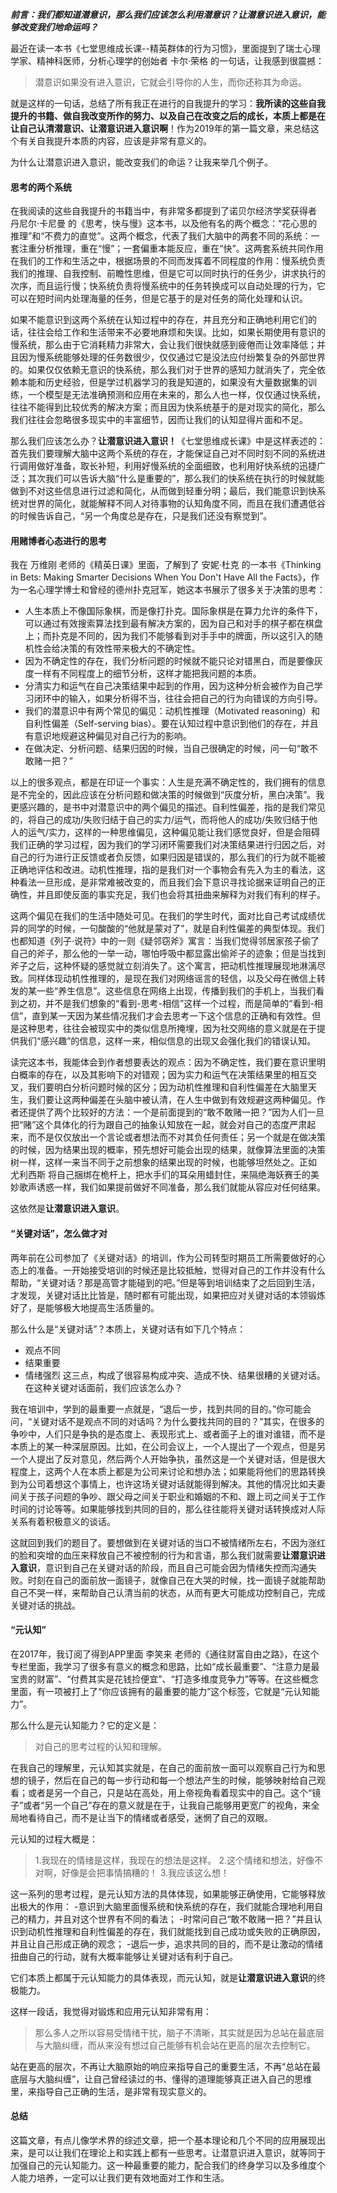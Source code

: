 *__前言：我们都知道潜意识，那么我们应该怎么利用潜意识？让潜意识进入意识，能够改变我们地命运吗？__*

最近在读一本书《七堂思维成长课--精英群体的行为习惯》，里面提到了瑞士心理学家、精神科医师，分析心理学的创始者 卡尔·荣格 的一句话，让我感到很震撼：
> 潜意识如果没有进入意识，它就会引导你的人生，而你还称其为命运。

就是这样的一句话，总结了所有我正在进行的自我提升的学习：**我所读的这些自我提升的书籍、做自我改变所作的努力、以及自己在改变之后的成长，本质上都是在让自己认清潜意识、让潜意识进入意识啊**！作为2019年的第一篇文章，来总结这个有关自我提升本质的内容，应该是非常有意义的。

为什么让潜意识进入意识，能改变我们的命运？让我来举几个例子。

#### 思考的两个系统
在我阅读的这些自我提升的书籍当中，有非常多都提到了诺贝尔经济学奖获得者 丹尼尔·卡尼曼 的《思考，快与慢》这本书，以及他有名的两个概念：“花心思的推理”和“不费力的直觉”。这两个概念，代表了我们大脑中的两套不同的系统：一套注重分析推理，重在“慢”；一套偏重本能反应，重在“快”。这两套系统共同作用在我们的工作和生活之中，根据场景的不同而发挥着不同程度的作用：慢系统负责我们的推理、自我控制、前瞻性思维，但是它可以同时执行的任务少，讲求执行的次序，而且运行慢；快系统负责将慢系统中的任务转换成可以自动处理的行为，它可以在短时间内处理海量的任务，但是它基于的是对任务的简化处理和认识。

如果不能意识到这两个系统在认知过程中的存在，并且充分和正确地利用它们的话，往往会给工作和生活带来不必要地麻烦和失误。比如，如果长期使用有意识的慢系统，那么由于它消耗精力非常大，会让我们很快就感到疲倦而让效率降低；并且因为慢系统能够处理的任务数很少，仅仅通过它是没法应付纷繁复杂的外部世界的。如果仅仅依赖无意识的快系统，那么我们对于世界的感知力就消失了，完全依赖本能和历史经验，但是学过机器学习的我是知道的，如果没有大量数据集的训练，一个模型是无法准确预测和应用在未来的，那么人也一样，仅仅通过快系统，往往不能得到比较优秀的解决方案；而且因为快系统基于的是对现实的简化，那么我们往往会忽略很多现实中的丰富细节，因而让我们的认知显得片面和不足。

那么我们应该怎么办？__让潜意识进入意识！__《七堂思维成长课》中是这样表述的：首先我们要理解大脑中这两个系统的存在，才能保证自己对不同时刻不同的系统进行调用做好准备，取长补短，利用好慢系统的全面细致，也利用好快系统的迅捷广泛；其次我们可以告诉大脑“什么是重要的”，那么我们的快系统在执行的时候就能做到不对这些信息进行过滤和简化，从而做到轻重分明；最后，我们能意识到快系统对世界的简化，就能解释不同人对待事物的认知角度不同，而且在我们遭遇低谷的时候告诉自己，“另一个角度总是存在，只是我们还没有察觉到”。

#### 用赌博者心态进行的思考
我在 万维刚 老师的《精英日课》里面，了解到了 安妮·杜克 的一本书《Thinking in Bets: Making Smarter Decisions When You Don't Have All the Facts》，作为一名心理学博士和曾经的德州扑克冠军，她这本书展示了很多关于决策的思考：

- 人生本质上不像国际象棋，而是像打扑克。国际象棋是在算力允许的条件下，可以通过有效搜索算法找到最有解决方案的，因为自己和对手的棋子都在棋盘上；而扑克是不同的，因为我们不能够看到对手手中的牌面，所以这引入的随机性会给决策的有效性带来极大的不确定性。
- 因为不确定性的存在，我们分析问题的时候就不能只论对错黑白，而是要像灰度一样有不同程度上的细节分析，这样才能把我问题的本质。
- 分清实力和运气在自己决策结果中起到的作用，因为这种分析会被作为自己学习闭环中的输入，如果分析得不当，往往会把自己的行为向错误的方向引导。
- 我们的潜意识中有两个常见的偏见：动机性推理（Motivated reasoning）和自利性偏差（Self-serving bias）。要在认知过程中意识到他们的存在，并且有意识地规避这种偏见对自己行为的影响。
- 在做决定、分析问题、结果归因的时候，当自己很确定的时候，问一句“敢不敢赌一把？”

以上的很多观点，都是在印证一个事实：人生是充满不确定性的，我们拥有的信息是不完全的，因此应该在分析问题和做决策的时候做到“灰度分析，黑白决策”。我更感兴趣的，是书中对潜意识中的两个偏见的描述。自利性偏差，指的是我们常见的，将自己的成功/失败归结于自己的实力/运气，而将他人的成功/失败归结于他人的运气/实力，这样的一种思维偏见，这种偏见能让我们感觉良好，但是会阻碍我们正确的学习过程，因为我们的学习闭环需要我们对决策结果进行归因之后，对自己的行为进行正反馈或者负反馈，如果归因是错误的，那么我们的行为就不能被正确地评估和改进。动机性推理，指的是我们对一个事物会有先入为主的看法，这种看法一旦形成，是非常难被改变的，而且我们会下意识寻找论据来证明自己的正确性，并且即使反面的事实充足，我们也会将其扭曲来解释为对我们有利的样子。

这两个偏见在我们的生活中随处可见。在我们的学生时代，面对比自己考试成绩优异的同学的时候，一句酸酸的“他就是蒙对了”，就是自利性偏差的典型体现。我们也都知道《列子·说符》中的一则《疑邻窃斧》寓言：当我们觉得邻居家孩子偷了自己的斧子，那么他的一举一动，哪怕呼吸中都显露出偷斧子的迹象；但是当找到斧子之后，这种怀疑的感觉就立刻消失了。这个寓言，把动机性推理展现地淋漓尽致。同样体现动机性推理的，是现在我们对网络谣言的轻信，以及父母在微信上转发的某一些“养生信息”。这些信息在网络上出现，传播到我们的手机上，当我们看到之初，并不是我们想象的“看到-思考-相信”这样一个过程，而是简单的“看到-相信”，直到某一天因为某些情况我们才会去思考一下这个信息的正确和有效性。但是这种思考，往往会被现实中的类似信息所掩埋，因为社交网络的意义就是在于提供我们“感兴趣”的信息，这样一来，相似信息的出现又会强化我们的错误认知。

读完这本书，我能体会到作者想要表达的观点：因为不确定性，我们要在意识里明白概率的存在，以及其影响下的对错观；因为实力和运气在决策结果里的相互交叉，我们要明白分析问题时候的区分；因为动机性推理和自利性偏差在大脑里天生，我们要让这两种偏差在头脑中被认清，在人生中做到有效规避这两种偏见。作者还提供了两个比较好的方法：一个是前面提到的“敢不敢赌一把？”因为人们一旦把“赌”这个具体化的行为跟自己的抽象认知放在一起，就会对自己的态度严肃起来，而不是仅仅放出一个言论或者想法而不对其负任何责任；另一个就是在做决策的时候，因为结果出现的概率，预先想好可能会出现的结果，就像算法里面的决策树一样，这样一来当不同于之前想象的结果出现的时候，也能够坦然处之。正如 尤利西斯 将自己捆绑在桅杆上，把水手们的耳朵用蜡封住，来隔绝海妖赛壬的美妙歌声诱惑一样，我们如果提前做好不同准备，那么我们就能从容应对任何结果。

这依然是**让潜意识进入意识**。

#### “关键对话”，怎么做才对

两年前在公司参加了《关键对话》的培训，作为公司转型时期员工所需要做好的心态上的准备。一开始接受培训的时候还是比较抵触，觉得对自己的工作并没有什么帮助，“关键对话？那是高管才能碰到的吧。”但是等到培训结束了之后回到生活，才发现，关键对话比比皆是，随时都有可能出现，如果把应对关键对话的本领锻炼好了，是能够极大地提高生活质量的。

那么什么是“关键对话”？本质上，关键对话有如下几个特点：
- 观点不同
- 结果重要
- 情绪强烈
这三点，构成了很容易构成冲突、造成不快、结果很糟的关键对话。在这种关键对话面前，我们应该怎么办？

我在培训中，学到的最重要一点就是，“退后一步，找到共同的目的。”你可能会问，“关键对话不是观点不同的对话吗？为什么要找共同的目的？”其实，在很多的争吵中，人们只是争执的是态度上、表现形式上、或者面子上的谁对谁错，而不是本质上的某一种深层原因。比如，在公司会议上，一个人提出了一个观点，但是另一个人提出了反对意见，然后两个人开始争执，虽然这是一个关键对话，但是很大程度上，这两个人在本质上都是为公司来讨论和想办法；如果能将他们的思路转换到为公司着想这个事情上，也许这场关键对话就能得到解决。其他的情况比如夫妻间关于孩子问题的争吵、跟父母之间关于职业和婚姻的不和、跟上司之间关于工作时间的讨论等等。如果能够找到共同的目的，那么往往能将关键对话转换成对人际关系有着积极意义的谈话。

这就回到我们的题目了。要想做到在关键对话的当口不被情绪所左右，不因为涨红的脸和突增的血压来释放自己不被控制的行为和言语，那么我们就需要**让潜意识进入意识**，意识到自己在关键对话的阶段，而且自己可能会因为情绪失控而沟通失败。时刻在自己的面前放一面镜子，就像自己在大哭的时候，找一面镜子就能帮助自己不哭一样，来帮助自己认清当前的状态，从而有更大可能成功控制自己，完成关键对话的挑战。

#### “元认知”

在2017年，我订阅了得到APP里面 李笑来 老师的《通往财富自由之路》，在这个专栏里面，我学习了很多有意义的概念和思路，比如“成长最重要”、“注意力是最宝贵的财富”、“付费其实是花钱捡便宜”、“打造多维度竞争力”等等。在这些概念里面，有一项被打上了“你应该拥有的最重要的能力”这个标签，它就是“元认知能力”。

那么什么是元认知能力？它的定义是：
> 对自己的思考过程的认知和理解。

在我自己的理解里，元认知其实就是，在自己的面前放一面可以观察自己行为和思想的镜子，然后在自己的每一步行动和每一个想法产生的时候，能够映射给自己观看；或者是另一个自己，只是站在高处，用上帝视角看着现实中的自己。这个“镜子”或者“另一个自己”存在的意义就是在于，让我自己能够用更宽广的视角，来全局地看待自己，而不是让当下的情绪或者感受，迷惘了自己的双眼。

元认知的过程大概是：
> 1.我现在的情绪是这样，我现在的想法是这样。
2.这个情绪和想法，好像不对啊，好像是会把事情搞糟的！
3.我应该这么想！

这一系列的思考过程，是元认知方法的具体体现，如果能够正确使用，它能够释放出极大的作用：
-意识到大脑里面慢系统和快系统的存在，我们就能合理地利用自己的精力，并且对这个世界有不同的看法；
-时常问自己“敢不敢赌一把？”并且认识到动机性推理和自利性偏差的存在，我们就能找到自己成功或失败的正确原因，并且让自己形成正确的观念；
-退后一步，追求共同的目的，而不是让激动的情绪扭曲自己的行动，就有大概率能够让关键对话有利于自己。

它们本质上都属于元认知能力的具体表现，而元认知，就是**让潜意识进入意识**的终极能力。

这样一段话，我觉得对锻炼和应用元认知非常有用：
> 那么多人之所以容易受情绪干扰，脑子不清晰，其实就是因为总站在最底层与大脑纠缠，而从来没有想过自己能够有机会站在更高的层次去控制它。

站在更高的层次，不再让大脑原始的响应来指导自己的重要生活，不再“总站在最底层与大脑纠缠”，让自己曾经读过的书、懂得的道理能够真正进入自己的思维里，来指导自己正确的生活，是非常有现实意义的。

#### 总结
这篇文章，有点儿像学术界的综述文章，把一个基本理论和几个不同的应用展现出来，是可以让我们在理论上和实践上都有一些思考。让潜意识进入意识，就等同于加强自己的元认知能力。这一种最重要的能力，配合我们的终身学习以及多维度个人能力培养，一定可以让我们更有效地面对工作和生活。
